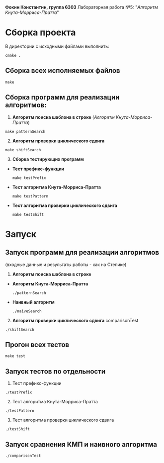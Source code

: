 **Фокин Константин, группа 6303** Лабораторная работа №5: "*Алгоритм Кнута-Морриса-Пратта*"

# **Сборка проекта**
В директории с исходными файлами выполнить:

```
cmake .
```
## **Сборка всех исполняемых файлов**

```
make
```
## **Сборка программ для реализации алгоритмов:**
1. **Алгоритм поиска шаблона в строке** (*Алгоритм Кнута-Морриса-Пратта*)

 ```
 make patternSearch
 ```
2. **Алгоритм проверки циклического сдвига**

 ```
 make shiftSearch
 ```
3. **Сборка тестирующих программ**
+ **Тест префикс-функции**

  ```
  make testPrefix
  ```
+ **Тест алгоритма Кнута-Морриса-Пратта**

  ```
  make testPattern
  ```
+ **Тест алгоритма проверки циклического сдвига**

  ```
  make testShift
  ```
# **Запуск**
## **Запуск программ для реализации алгоритмов**
(входные данные и результаты работы - как на Степике)

1. **Алгоритм поиска шаблона в строке**
+ **Алгоритм Кнута-Морриса-Пратта**

  ```
  ./patternSearch
  ```
+ **Наивный алгоритм**

  ```
  ./naiveSearch
  ```
2. **Алгоритм проверки циклического сдвига**
comparisonTest
 ```
 ./shiftSearch
 ```
## **Прогон всех тестов**

 ```
 make test
 ```
## **Запуск тестов по отдельности**
1. Тест префикс-функции

 ```
 ./testPrefix
 ```
2. Тест алгоритма Кнута-Морриса-Пратта

 ```
 ./testPattern
 ```
3. Тест алгоритма проверки циклического сдвига

 ```
 ./testShift
 ```
## **Запуск сравнения КМП и наивного алгоритма**
 ```
 ./comparisonTest
 ```
